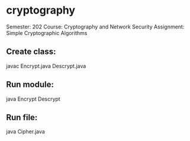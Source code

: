 # cryptography
Semester: 202
Course: Cryptography and Network Security 
Assignment: Simple Cryptographic Algorithms

## Create class:
javac Encrypt.java Descrypt.java

## Run module:
java Encrypt Descrypt

## Run file:
java Cipher.java
